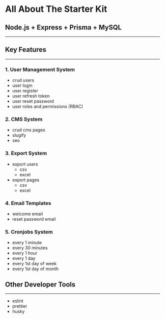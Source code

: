 # All About The Starter Kit

## Node.js + Express + Prisma + MySQL

---

## Key Features

---

### 1. User Management System

- crud users
- user login
- user register
- user refresh token
- user reset password
- user roles and permissions (RBAC)

### 2. CMS System

- crud cms pages
- slugify
- seo

### 3. Export System

- export users
  - csv
  - excel
- export pages
  - csv
  - excel

### 4. Email Templates

- welcome email
- reset password email

### 5. Cronjobs System

- every 1 minute
- every 30 minutes
- every 1 hour
- every 1 day
- every 1st day of week
- every 1st day of month

## Other Developer Tools

---

- eslint
- prettier
- husky
